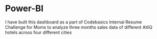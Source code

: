 # Power-BI
I have built this dashboard as a part of Codebasics Internal Resume Challenge for Moms to analyze three months sales data of different AtliQ hotels across four different cities
